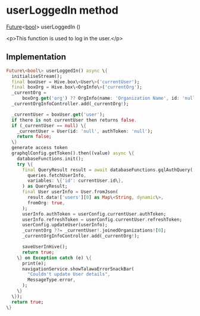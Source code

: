 


# userLoggedIn method








[Future](https:api.flutter.dev/flutter/dart-async/Future-class.html)&lt;[bool](https:api.flutter.dev/flutter/dart-core/bool-class.html)\> userLoggedIn
()





\<p\>This function is used to log in the user.\</p\>



## Implementation

```dart
Future\<bool\> userLoggedIn() async \{
  initialiseStream();
  final boxUser = Hive.box\<User\>('currentUser');
  final boxOrg = Hive.box\<OrgInfo\>('currentOrg');
  _currentOrg =
      boxOrg.get('org') ?? OrgInfo(name: 'Organization Name', id: 'null');
  _currentOrgInfoController.add(_currentOrg!);

  _currentUser = boxUser.get('user');
  if there is not currentUser then returns false.
  if (_currentUser == null) \{
    _currentUser = User(id: 'null', authToken: 'null');
    return false;
  \}
  generate access token
  graphqlConfig.getToken().then((value) async \{
    databaseFunctions.init();
    try \{
      final QueryResult result = await databaseFunctions.gqlAuthQuery(
        queries.fetchUserInfo,
        variables: \{'id': currentUser.id\},
      ) as QueryResult;
      final User userInfo = User.fromJson(
        result.data!['users'][0] as Map\<String, dynamic\>,
        fromOrg: true,
      );
      userInfo.authToken = userConfig.currentUser.authToken;
      userInfo.refreshToken = userConfig.currentUser.refreshToken;
      userConfig.updateUser(userInfo);
      _currentOrg ??= _currentUser!.joinedOrganizations![0];
      _currentOrgInfoController.add(_currentOrg!);

      saveUserInHive();
      return true;
    \} on Exception catch (e) \{
      print(e);
      navigationService.showTalawaErrorSnackBar(
        "Couldn't update User details",
        MessageType.error,
      );
    \}
  \});
  return true;
\}
```







